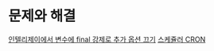# 문제와 해결

[인텔리제이에서 변수에 final 강제로 추가 옵션 끄기](https://github.com/sunlike0508/my-skill/blob/main/final.md)
[스케쥴러 CRON](https://github.com/sunlike0508/my-skill/blob/main/cron.md)

